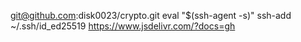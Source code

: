 git@github.com:disk0023/crypto.git
eval "$(ssh-agent -s)"
ssh-add ~/.ssh/id_ed25519
https://www.jsdelivr.com/?docs=gh